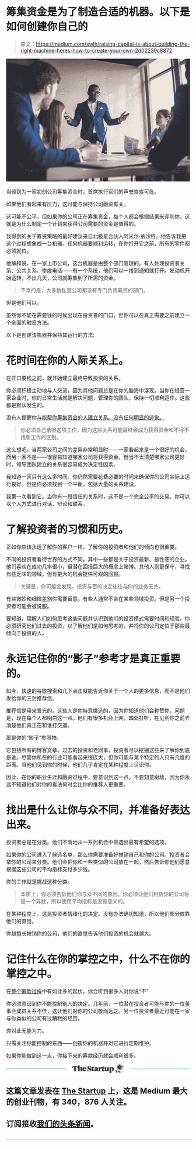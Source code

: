 # 筹集资金是为了制造合适的机器。以下是如何创建你自己的

> 原文：<https://medium.com/swlh/raising-capital-is-about-building-the-right-machine-heres-how-to-create-your-own-2d02239c8872>

![](img/0f201b3b151653ae60f794a903e6ac0d.png)

当谈到为一家初创公司筹集资金时，首席执行官们的声誉岌岌可危。

如果他们看起来有压力，这可能与保持公司融资有关。

这可能不公平，但如果你的公司正在筹集资金，每个人都会根据结果来评判你。这就是为什么制定一个计划来获得公司需要的资金是值得的。

我得到的关于筹资策略的最好建议来自北极星合伙人阿米尔·纳沙特。他告诉我把这个过程想象成一台机器。任何机器要顺利运转，在你打开它之前，所有的零件都必须就位。

他解释说，在一家上市公司，这台机器是由整个部门管理的。有人处理投资者关系、公共关系、季度电话——有一个系统，他们可以一接到通知就打开。发动机开始运转，不出几天，公司就筹集到了所需的资金。

> 不幸的是，大多数私营公司都没有专门负责筹资的部门。

但是他们可以。

虽然你不能在需要钱的时候出现在投资者的门口，但你可以在真正需要之前建立一个全面的融资方法。

以下是创建该机器并保持其运行的方法:

# 花时间在你的人际关系上。

在开口要钱之前，就开始建立最终导致投资的关系。

你必须积极主动地与人交流，因为其他问题总是在你的脑海中浮现。当你在经营一家企业时，你的日常生活就是解决问题，管理你的团队，保持一切顺利运作。这些都是默认发生的。

没有人提醒你[与能帮你筹集资金的人建立关系。没有任何明显的迹象。](https://theascent.pub/the-key-to-building-lasting-business-relationships-936b49db057a)

> 你必须自己承担这项工作，因为这些关系可能最终会成为获得资金和不得不找新工作的区别。

这么想吧。当两家公司之间的差异非常明显时——一家看起来是一个很好的机会，而另一家不是——很容易知道哪家公司将获得资金。但当不太清楚哪家公司更好时，领导团队建立的关系很容易成为决定性因素。

我知道一天只有这么多时间。你仍然需要花费必要的时间来确保你的公司实际上运行良好。但是你必须找到一个平衡，包括大量的关系建设。

我第一次看到它。当你有一段信任的关系时，这不是一个完全公平的交易。你可以以个人方式进行对话、辩论和联系。

# 了解投资者的习惯和历史。

正如你应该永远了解你的客户一样，了解你的投资者和他们的倾向也很重要。

不同的投资者看待世界的方式不同。其中一些都是关于投资最新、最性感的企业。他们喜欢在成功几率很小，但潜在回报巨大的概念上赌博。其他人则更保守，寻找有些乏味的领域，但有更大的机会提供可观的回报。

> 关键是，你可能会发现，投资与否的决定往往与你的业务无关。

有些微妙和细微差别你需要留意。有些人通常不会在某些领域投资。但是另一个投资者可能会被说服。

要知道，理解人们如何思考这些问题并认识到他们的投资模式需要时间和经验。你必须研究他们过去的投资，以了解他们是如何思考的，并将你的公司定位于那些最倾向于投资的人。

# **永远记住你的“影子”参考才是真正重要的。**

如今，快速的谷歌搜索和几下点击就能告诉你关于一个人的更多信息，而不是他们发给你的三封推荐信。

推荐信是用来发光的。这些人是你特意挑选的，因为你知道他们会称赞你。问题是，现在每个人都明白这一点。他们有很多机会上网，四处打听，在见到你之前弄清楚他们真正在和谁打交道。

那是你的“影子”参照物。

它包括所有的博客文章、过去的投资和老同事，投资者可以挖掘这些来了解你到底是谁。尽管你所在的行业可能看起来很庞大，但你可能与某个特定的人只有几度的距离。当他们见到你的时候，他们几乎肯定在某种程度上认识你。

因此，在你的职业生涯和融资过程中，要意识到这一点。不要刻意树敌，因为你永远不知道他们对你的看法何时会比你的推荐人更重要。

# **找出是什么让你与众不同，并准备好表达出来。**

投资者总是在分类。他们不断地从一系列机会中筛选出最有希望的选项。

如果你的公司进入了候选名单，那么你需要准备好推销自己和你的公司。投资者会拿你的公司来分类。他们会把你和一些类似的公司放在一起，然后告诉你他们愿意根据这些公司的平均指标支付多少钱。

你的工作就是挑战这种分类。

> 本质上，你必须告诉他们你与众不同的原因。你必须让他们相信你的公司将是一个异数，所以使用平均指标是没有意义的。

在某种程度上，这是投资者情绪化的决定。没有办法确切知道，所以他们部分依靠他们的直觉。

你越擅长推销你的公司，他们的直觉告诉他们投资的机会就越大。

# **记住什么在你的掌控之中，什么不在你的掌控之中。**

在[整个筹款过程](/swlh/what-ive-learned-about-startup-funding-as-a-biotech-ceo-e38919eeb232)中有如此多的起伏，你会听到很多人对你说“不”

你必须意识到你不能控制别人的决定。几年前，一位潜在投资者可能与你的一位董事会成员关系不佳，这让他们对你的公司敬而远之。另一位投资者最近可能在一家与你类似的公司有过糟糕的经历。

你对此无能为力。

只需关注你能控制的东西——创造你的机器并对它进行定期维护。

如果你能做到这一点，你接下来的筹款经历就会顺利很多。

[![](img/308a8d84fb9b2fab43d66c117fcc4bb4.png)](https://medium.com/swlh)

## 这篇文章发表在 [The Startup](https://medium.com/swlh) 上，这是 Medium 最大的创业刊物，有 340，876 人关注。

## 订阅接收[我们的头条新闻](http://growthsupply.com/the-startup-newsletter/)。

[![](img/b0164736ea17a63403e660de5dedf91a.png)](https://medium.com/swlh)